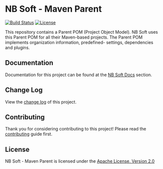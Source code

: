# NB Soft - Maven Parent

[![Build Status]](https://travis-ci.org/nbsoft/nbsoft-maven-parent)
[![License]](http://www.apache.org/licenses/LICENSE-2.0.txt)

This repository contains a Parent POM (Project Object Model).
NB Soft uses this Parent POM for all their Maven-based projects.
The Parent POM implements organization information, predefined- settings, dependencies and plugins.

## Documentation

Documentation for this project can be found at the [NB Soft Docs] section.

## Change Log

View the [change log] of this project.

## Contributing

Thank you for considering contributing to this project! Please read the [contributing] guide first.

## License

NB Soft - Maven Parent is licensed under the [Apache License, Version 2.0]

[Build Status]: https://travis-ci.org/nbsoft/nbsoft-maven-parent.svg?branch=master
[License]: https://img.shields.io/github/license/nbsoft/nbsoft-maven-parent.svg
[NB Soft Docs]: http://docs.nbsoft.org/nbsoft-parent
[change log]: CHANGELOG.md
[contributing]: CONTRIBUTING.md
[Apache License, Version 2.0]: http://www.apache.org/licenses/LICENSE-2.0.txt

